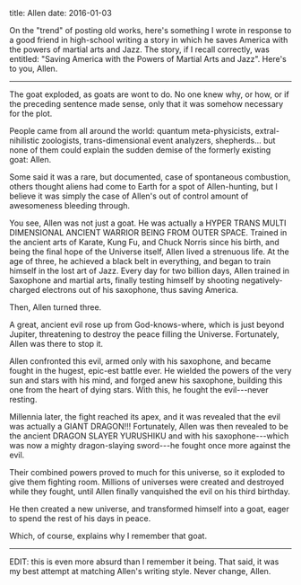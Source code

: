 title: Allen
date: 2016-01-03

On the "trend" of posting old works, here's something I wrote in response to a
good friend in high-school writing a story in which he saves America with the
powers of martial arts and Jazz. The story, if I recall correctly, was entitled:
"Saving America with the Powers of Martial Arts and Jazz". Here's to you, Allen.

---

The goat exploded, as goats are wont to do. No one knew why, or how, or if the
preceding sentence made sense, only that it was somehow necessary for the plot.

People came from all around the world: quantum meta-physicists,
extral-nihilistic zoologists, trans-dimensional event analyzers, shepherds...
but none of them could explain the sudden demise of the formerly existing goat:
Allen.

Some said it was a rare, but documented, case of spontaneous combustion, others
thought aliens had come to Earth for a spot of Allen-hunting, but I believe it
was simply the case of Allen's out of control amount of awesomeness bleeding
through.

You see, Allen was not just a goat. He was actually a HYPER TRANS MULTI
DIMENSIONAL ANCIENT WARRIOR BEING FROM OUTER SPACE. Trained in the ancient arts
of Karate, Kung Fu, and Chuck Norris since his birth, and being the final hope
of the Universe itself, Allen lived a strenuous life. At the age of three, he
achieved a black belt in everything, and began to train himself in the lost art
of Jazz. Every day for two billion days, Allen trained in Saxophone and martial
arts, finally testing himself by shooting negatively-charged electrons out of
his saxophone, thus saving America.

Then, Allen turned three.

A great, ancient evil rose up from God-knows-where, which is just beyond
Jupiter, threatening to destroy the peace filling the Universe. Fortunately,
Allen was there to stop it.

Allen confronted this evil, armed only with his saxophone, and became fought in
the hugest, epic-est battle ever. He wielded the powers of the very sun and
stars with his mind, and forged anew his saxophone, building this one from the
heart of dying stars. With this, he fought the evil---never resting.

Millennia later, the fight reached its apex, and it was revealed that the evil
was actually a GIANT DRAGON!!! Fortunately, Allen was then revealed to be the
ancient DRAGON SLAYER YURUSHIKU and with his saxophone---which was now a mighty
dragon-slaying sword---he fought once more against the evil.

Their combined powers proved to much for this universe, so it exploded to give
them fighting room. Millions of universes were created and destroyed while they
fought, until Allen finally vanquished the evil on his third birthday.

He then created a new universe, and transformed himself into a goat, eager to
spend the rest of his days in peace.

Which, of course, explains why I remember that goat.

---

EDIT: this is even more absurd than I remember it being. That said, it was my
best attempt at matching Allen's writing style. Never change, Allen.
